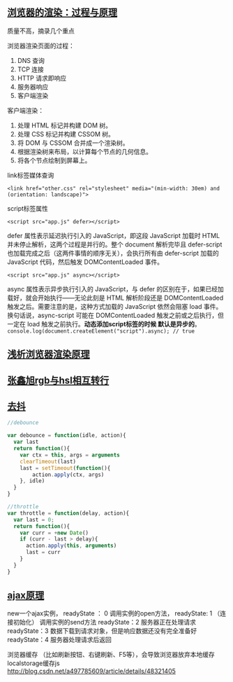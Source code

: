 ## [浏览器的渲染：过程与原理](https://zhuanlan.zhihu.com/p/29418126)
质量不高，摘录几个重点

浏览器渲染页面的过程：
1. DNS 查询
2. TCP 连接
3. HTTP 请求即响应
4. 服务器响应
5. 客户端渲染

客户端渲染：

1. 处理 HTML 标记并构建 DOM 树。
2. 处理 CSS 标记并构建 CSSOM 树。
3. 将 DOM 与 CSSOM 合并成一个渲染树。
4. 根据渲染树来布局，以计算每个节点的几何信息。
5. 将各个节点绘制到屏幕上。

link标签媒体查询

`<link href="other.css" rel="stylesheet" media="(min-width: 30em) and (orientation: landscape)">`

script标签属性

`<script src="app.js" defer></script>`

defer 属性表示延迟执行引入的 JavaScript，即这段 JavaScript 加载时 HTML 并未停止解析，这两个过程是并行的。整个 document 解析完毕且 defer-script 也加载完成之后（这两件事情的顺序无关），会执行所有由 defer-script 加载的 JavaScript 代码，然后触发 DOMContentLoaded 事件。

`<script src="app.js" async></script>`

async 属性表示异步执行引入的 JavaScript，与 defer 的区别在于，如果已经加载好，就会开始执行——无论此刻是 HTML 解析阶段还是 DOMContentLoaded 触发之后。需要注意的是，这种方式加载的 JavaScript 依然会阻塞 load 事件。换句话说，async-script 可能在 DOMContentLoaded 触发之前或之后执行，但一定在 load 触发之前执行。**动态添加script标签的时候 默认是异步的**。
`console.log(document.createElement("script").async); // true`

## [浅析浏览器渲染原理](https://segmentfault.com/a/1190000012960187)

## [张鑫旭rgb与hsl相互转行](http://www.zhangxinxu.com/wordpress/2010/03/javascript-hex-rgb-hsl-color-convert/)

## [去抖](https://www.cnblogs.com/fsjohnhuang/p/4147810.html)

```JavaScript
//debounce

var debounce = function(idle, action){
  var last
  return function(){
    var ctx = this, args = arguments
    clearTimeout(last)
    last = setTimeout(function(){
        action.apply(ctx, args)
    }, idle)
  }
}

//throttle
var throttle = function(delay, action){
  var last = 0;
  return function(){
    var curr = +new Date()
    if (curr - last > delay){
      action.apply(this, arguments)
      last = curr
    }
  }
}

```

## [ajax原理](https://www.cnblogs.com/jackson0714/p/AJAX.html)

new一个ajax实例，
readyState ： 0
调用实例的open方法，
readyState: 1 （连接初始化）
调用实例的send方法
readyState：2
服务器正在处理请求
readyState：3
数据下载到请求对象，但是响应数据还没有完全准备好
readyState：4
服务器处理请求后返回

浏览器缓存
（比如刷新按钮、右键刷新、F5等），会导致浏览器放弃本地缓存
localstorage缓存js
http://blog.csdn.net/a497785609/article/details/48321405
